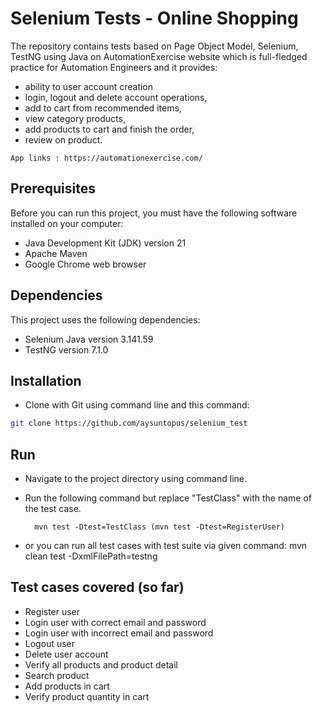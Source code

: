 # Selenium Tests - Online Shopping

The repository contains tests based on Page Object Model, Selenium, TestNG using Java on AutomationExercise website which is full-fledged practice for Automation Engineers and it provides: 
- ability to user account creation
- login, logout and delete account operations,
- add to cart from recommended items,
- view category products,
- add products to cart and finish the order,
- review on product.

```App links : https://automationexercise.com/```

## Prerequisites
Before you can run this project, you must have the following software installed on your computer:
- Java Development Kit (JDK) version 21
- Apache Maven
- Google Chrome web browser
  
 ## Dependencies
This project uses the following dependencies:
- Selenium Java version 3.141.59
- TestNG version 7.1.0
  
## Installation
- Clone with Git using command line and this command:
```sh
git clone https://github.com/aysuntopus/selenium_test
```
## Run
- Navigate to the project directory using command line.
- Run the following command but replace "TestClass" with the name of the test case.
  
        mvn test -Dtest=TestClass (mvn test -Dtest=RegisterUser)  
- or you can run all test cases with test suite via given command:
          mvn clean test -DxmlFilePath=testng
## Test cases covered (so far)
- Register user
- Login user with correct email and password
- Login user with incorrect email and password
- Logout user
- Delete user account
- Verify all products and product detail
- Search product
- Add products in cart
- Verify product quantity in cart
